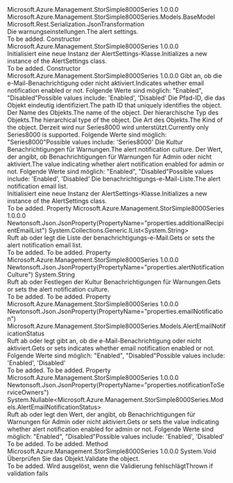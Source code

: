 <Type Name="AlertSettings" FullName="Microsoft.Azure.Management.StorSimple8000Series.Models.AlertSettings">
  <TypeSignature Language="C#" Value="public class AlertSettings : Microsoft.Azure.Management.StorSimple8000Series.Models.BaseModel" />
  <TypeSignature Language="ILAsm" Value=".class public auto ansi beforefieldinit AlertSettings extends Microsoft.Azure.Management.StorSimple8000Series.Models.BaseModel" />
  <TypeSignature Language="DocId" Value="T:Microsoft.Azure.Management.StorSimple8000Series.Models.AlertSettings" />
  <TypeSignature Language="VB.NET" Value="Public Class AlertSettings&#xA;Inherits BaseModel" />
  <TypeSignature Language="F#" Value="type AlertSettings = class&#xA;    inherit BaseModel" />
  <AssemblyInfo>
    <AssemblyName>Microsoft.Azure.Management.StorSimple8000Series</AssemblyName>
    <AssemblyVersion>1.0.0.0</AssemblyVersion>
  </AssemblyInfo>
  <Base>
    <BaseTypeName>Microsoft.Azure.Management.StorSimple8000Series.Models.BaseModel</BaseTypeName>
  </Base>
  <Interfaces />
  <Attributes>
    <Attribute>
      <AttributeName>Microsoft.Rest.Serialization.JsonTransformation</AttributeName>
    </Attribute>
  </Attributes>
  <Docs>
    <summary>
            <span data-ttu-id="4fa65-101">Die warnungseinstellungen.</span><span class="sxs-lookup"><span data-stu-id="4fa65-101">The alert settings.</span></span>
            </summary>
    <remarks>To be added.</remarks>
  </Docs>
  <Members>
    <Member MemberName=".ctor">
      <MemberSignature Language="C#" Value="public AlertSettings ();" />
      <MemberSignature Language="ILAsm" Value=".method public hidebysig specialname rtspecialname instance void .ctor() cil managed" />
      <MemberSignature Language="DocId" Value="M:Microsoft.Azure.Management.StorSimple8000Series.Models.AlertSettings.#ctor" />
      <MemberSignature Language="VB.NET" Value="Public Sub New ()" />
      <MemberType>Constructor</MemberType>
      <AssemblyInfo>
        <AssemblyName>Microsoft.Azure.Management.StorSimple8000Series</AssemblyName>
        <AssemblyVersion>1.0.0.0</AssemblyVersion>
      </AssemblyInfo>
      <Parameters />
      <Docs>
        <summary>
            <span data-ttu-id="4fa65-102">Initialisiert eine neue Instanz der AlertSettings-Klasse.</span><span class="sxs-lookup"><span data-stu-id="4fa65-102">Initializes a new instance of the AlertSettings class.</span></span>
            </summary>
        <remarks>To be added.</remarks>
      </Docs>
    </Member>
    <Member MemberName=".ctor">
      <MemberSignature Language="C#" Value="public AlertSettings (Microsoft.Azure.Management.StorSimple8000Series.Models.AlertEmailNotificationStatus emailNotification, string id = null, string name = null, string type = null, Nullable&lt;Microsoft.Azure.Management.StorSimple8000Series.Models.Kind&gt; kind = null, string alertNotificationCulture = null, Nullable&lt;Microsoft.Azure.Management.StorSimple8000Series.Models.AlertEmailNotificationStatus&gt; notificationToServiceOwners = null, System.Collections.Generic.IList&lt;string&gt; additionalRecipientEmailList = null);" />
      <MemberSignature Language="ILAsm" Value=".method public hidebysig specialname rtspecialname instance void .ctor(valuetype Microsoft.Azure.Management.StorSimple8000Series.Models.AlertEmailNotificationStatus emailNotification, string id, string name, string type, valuetype System.Nullable`1&lt;valuetype Microsoft.Azure.Management.StorSimple8000Series.Models.Kind&gt; kind, string alertNotificationCulture, valuetype System.Nullable`1&lt;valuetype Microsoft.Azure.Management.StorSimple8000Series.Models.AlertEmailNotificationStatus&gt; notificationToServiceOwners, class System.Collections.Generic.IList`1&lt;string&gt; additionalRecipientEmailList) cil managed" />
      <MemberSignature Language="DocId" Value="M:Microsoft.Azure.Management.StorSimple8000Series.Models.AlertSettings.#ctor(Microsoft.Azure.Management.StorSimple8000Series.Models.AlertEmailNotificationStatus,System.String,System.String,System.String,System.Nullable{Microsoft.Azure.Management.StorSimple8000Series.Models.Kind},System.String,System.Nullable{Microsoft.Azure.Management.StorSimple8000Series.Models.AlertEmailNotificationStatus},System.Collections.Generic.IList{System.String})" />
      <MemberSignature Language="VB.NET" Value="Public Sub New (emailNotification As AlertEmailNotificationStatus, Optional id As String = null, Optional name As String = null, Optional type As String = null, Optional kind As Nullable(Of Kind) = null, Optional alertNotificationCulture As String = null, Optional notificationToServiceOwners As Nullable(Of AlertEmailNotificationStatus) = null, Optional additionalRecipientEmailList As IList(Of String) = null)" />
      <MemberSignature Language="F#" Value="new Microsoft.Azure.Management.StorSimple8000Series.Models.AlertSettings : Microsoft.Azure.Management.StorSimple8000Series.Models.AlertEmailNotificationStatus * string * string * string * Nullable&lt;Microsoft.Azure.Management.StorSimple8000Series.Models.Kind&gt; * string * Nullable&lt;Microsoft.Azure.Management.StorSimple8000Series.Models.AlertEmailNotificationStatus&gt; * System.Collections.Generic.IList&lt;string&gt; -&gt; Microsoft.Azure.Management.StorSimple8000Series.Models.AlertSettings" Usage="new Microsoft.Azure.Management.StorSimple8000Series.Models.AlertSettings (emailNotification, id, name, type, kind, alertNotificationCulture, notificationToServiceOwners, additionalRecipientEmailList)" />
      <MemberType>Constructor</MemberType>
      <AssemblyInfo>
        <AssemblyName>Microsoft.Azure.Management.StorSimple8000Series</AssemblyName>
        <AssemblyVersion>1.0.0.0</AssemblyVersion>
      </AssemblyInfo>
      <Parameters>
        <Parameter Name="emailNotification" Type="Microsoft.Azure.Management.StorSimple8000Series.Models.AlertEmailNotificationStatus" />
        <Parameter Name="id" Type="System.String" />
        <Parameter Name="name" Type="System.String" />
        <Parameter Name="type" Type="System.String" />
        <Parameter Name="kind" Type="System.Nullable&lt;Microsoft.Azure.Management.StorSimple8000Series.Models.Kind&gt;" />
        <Parameter Name="alertNotificationCulture" Type="System.String" />
        <Parameter Name="notificationToServiceOwners" Type="System.Nullable&lt;Microsoft.Azure.Management.StorSimple8000Series.Models.AlertEmailNotificationStatus&gt;" />
        <Parameter Name="additionalRecipientEmailList" Type="System.Collections.Generic.IList&lt;System.String&gt;" />
      </Parameters>
      <Docs>
        <param name="emailNotification"><span data-ttu-id="4fa65-103">Gibt an, ob die e-Mail-Benachrichtigung oder nicht aktiviert.</span><span class="sxs-lookup"><span data-stu-id="4fa65-103">Indicates whether email notification enabled or not.</span></span> <span data-ttu-id="4fa65-104">Folgende Werte sind möglich: "Enabled", "Disabled"</span><span class="sxs-lookup"><span data-stu-id="4fa65-104">Possible values include: 'Enabled', 'Disabled'</span></span></param>
        <param name="id"><span data-ttu-id="4fa65-105">Die Pfad-ID, die das Objekt eindeutig identifiziert.</span><span class="sxs-lookup"><span data-stu-id="4fa65-105">The path ID that uniquely identifies the object.</span></span></param>
        <param name="name"><span data-ttu-id="4fa65-106">Der Name des Objekts.</span><span class="sxs-lookup"><span data-stu-id="4fa65-106">The name of the object.</span></span></param>
        <param name="type"><span data-ttu-id="4fa65-107">Der hierarchische Typ des Objekts.</span><span class="sxs-lookup"><span data-stu-id="4fa65-107">The hierarchical type of the object.</span></span></param>
        <param name="kind"><span data-ttu-id="4fa65-108">Die Art des Objekts.</span><span class="sxs-lookup"><span data-stu-id="4fa65-108">The Kind of the object.</span></span> <span data-ttu-id="4fa65-109">Derzeit wird nur Series8000 wird unterstützt.</span><span class="sxs-lookup"><span data-stu-id="4fa65-109">Currently only Series8000 is supported.</span></span> <span data-ttu-id="4fa65-110">Folgende Werte sind möglich: "Series8000"</span><span class="sxs-lookup"><span data-stu-id="4fa65-110">Possible values include: 'Series8000'</span></span></param>
        <param name="alertNotificationCulture"><span data-ttu-id="4fa65-111">Die Kultur Benachrichtigungen für Warnungen.</span><span class="sxs-lookup"><span data-stu-id="4fa65-111">The alert notification culture.</span></span></param>
        <param name="notificationToServiceOwners"><span data-ttu-id="4fa65-112">Der Wert, der angibt, ob Benachrichtigungen für Warnungen für Admin oder nicht aktiviert.</span><span class="sxs-lookup"><span data-stu-id="4fa65-112">The value indicating whether alert notification enabled for admin or not.</span></span> <span data-ttu-id="4fa65-113">Folgende Werte sind möglich: "Enabled", "Disabled"</span><span class="sxs-lookup"><span data-stu-id="4fa65-113">Possible values include: 'Enabled', 'Disabled'</span></span></param>
        <param name="additionalRecipientEmailList"><span data-ttu-id="4fa65-114">Die benachrichtigungs-e-Mail-Liste.</span><span class="sxs-lookup"><span data-stu-id="4fa65-114">The alert notification email list.</span></span></param>
        <summary>
            <span data-ttu-id="4fa65-115">Initialisiert eine neue Instanz der AlertSettings-Klasse.</span><span class="sxs-lookup"><span data-stu-id="4fa65-115">Initializes a new instance of the AlertSettings class.</span></span>
            </summary>
        <remarks>To be added.</remarks>
      </Docs>
    </Member>
    <Member MemberName="AdditionalRecipientEmailList">
      <MemberSignature Language="C#" Value="public System.Collections.Generic.IList&lt;string&gt; AdditionalRecipientEmailList { get; set; }" />
      <MemberSignature Language="ILAsm" Value=".property instance class System.Collections.Generic.IList`1&lt;string&gt; AdditionalRecipientEmailList" />
      <MemberSignature Language="DocId" Value="P:Microsoft.Azure.Management.StorSimple8000Series.Models.AlertSettings.AdditionalRecipientEmailList" />
      <MemberSignature Language="VB.NET" Value="Public Property AdditionalRecipientEmailList As IList(Of String)" />
      <MemberSignature Language="F#" Value="member this.AdditionalRecipientEmailList : System.Collections.Generic.IList&lt;string&gt; with get, set" Usage="Microsoft.Azure.Management.StorSimple8000Series.Models.AlertSettings.AdditionalRecipientEmailList" />
      <MemberType>Property</MemberType>
      <AssemblyInfo>
        <AssemblyName>Microsoft.Azure.Management.StorSimple8000Series</AssemblyName>
        <AssemblyVersion>1.0.0.0</AssemblyVersion>
      </AssemblyInfo>
      <Attributes>
        <Attribute>
          <AttributeName>Newtonsoft.Json.JsonProperty(PropertyName="properties.additionalRecipientEmailList")</AttributeName>
        </Attribute>
      </Attributes>
      <ReturnValue>
        <ReturnType>System.Collections.Generic.IList&lt;System.String&gt;</ReturnType>
      </ReturnValue>
      <Docs>
        <summary>
            <span data-ttu-id="4fa65-116">Ruft ab oder legt die Liste der benachrichtigungs-e-Mail.</span><span class="sxs-lookup"><span data-stu-id="4fa65-116">Gets or sets the alert notification email list.</span></span>
            </summary>
        <value>To be added.</value>
        <remarks>To be added.</remarks>
      </Docs>
    </Member>
    <Member MemberName="AlertNotificationCulture">
      <MemberSignature Language="C#" Value="public string AlertNotificationCulture { get; set; }" />
      <MemberSignature Language="ILAsm" Value=".property instance string AlertNotificationCulture" />
      <MemberSignature Language="DocId" Value="P:Microsoft.Azure.Management.StorSimple8000Series.Models.AlertSettings.AlertNotificationCulture" />
      <MemberSignature Language="VB.NET" Value="Public Property AlertNotificationCulture As String" />
      <MemberSignature Language="F#" Value="member this.AlertNotificationCulture : string with get, set" Usage="Microsoft.Azure.Management.StorSimple8000Series.Models.AlertSettings.AlertNotificationCulture" />
      <MemberType>Property</MemberType>
      <AssemblyInfo>
        <AssemblyName>Microsoft.Azure.Management.StorSimple8000Series</AssemblyName>
        <AssemblyVersion>1.0.0.0</AssemblyVersion>
      </AssemblyInfo>
      <Attributes>
        <Attribute>
          <AttributeName>Newtonsoft.Json.JsonProperty(PropertyName="properties.alertNotificationCulture")</AttributeName>
        </Attribute>
      </Attributes>
      <ReturnValue>
        <ReturnType>System.String</ReturnType>
      </ReturnValue>
      <Docs>
        <summary>
            <span data-ttu-id="4fa65-117">Ruft ab oder Festlegen der Kultur Benachrichtigungen für Warnungen.</span><span class="sxs-lookup"><span data-stu-id="4fa65-117">Gets or sets the alert notification culture.</span></span>
            </summary>
        <value>To be added.</value>
        <remarks>To be added.</remarks>
      </Docs>
    </Member>
    <Member MemberName="EmailNotification">
      <MemberSignature Language="C#" Value="public Microsoft.Azure.Management.StorSimple8000Series.Models.AlertEmailNotificationStatus EmailNotification { get; set; }" />
      <MemberSignature Language="ILAsm" Value=".property instance valuetype Microsoft.Azure.Management.StorSimple8000Series.Models.AlertEmailNotificationStatus EmailNotification" />
      <MemberSignature Language="DocId" Value="P:Microsoft.Azure.Management.StorSimple8000Series.Models.AlertSettings.EmailNotification" />
      <MemberSignature Language="VB.NET" Value="Public Property EmailNotification As AlertEmailNotificationStatus" />
      <MemberSignature Language="F#" Value="member this.EmailNotification : Microsoft.Azure.Management.StorSimple8000Series.Models.AlertEmailNotificationStatus with get, set" Usage="Microsoft.Azure.Management.StorSimple8000Series.Models.AlertSettings.EmailNotification" />
      <MemberType>Property</MemberType>
      <AssemblyInfo>
        <AssemblyName>Microsoft.Azure.Management.StorSimple8000Series</AssemblyName>
        <AssemblyVersion>1.0.0.0</AssemblyVersion>
      </AssemblyInfo>
      <Attributes>
        <Attribute>
          <AttributeName>Newtonsoft.Json.JsonProperty(PropertyName="properties.emailNotification")</AttributeName>
        </Attribute>
      </Attributes>
      <ReturnValue>
        <ReturnType>Microsoft.Azure.Management.StorSimple8000Series.Models.AlertEmailNotificationStatus</ReturnType>
      </ReturnValue>
      <Docs>
        <summary>
            <span data-ttu-id="4fa65-118">Ruft ab oder legt gibt an, ob die e-Mail-Benachrichtigung oder nicht aktiviert.</span><span class="sxs-lookup"><span data-stu-id="4fa65-118">Gets or sets indicates whether email notification enabled or not.</span></span>
            <span data-ttu-id="4fa65-119">Folgende Werte sind möglich: "Enabled", "Disabled"</span><span class="sxs-lookup"><span data-stu-id="4fa65-119">Possible values include: 'Enabled', 'Disabled'</span></span>
            </summary>
        <value>To be added.</value>
        <remarks>To be added.</remarks>
      </Docs>
    </Member>
    <Member MemberName="NotificationToServiceOwners">
      <MemberSignature Language="C#" Value="public Nullable&lt;Microsoft.Azure.Management.StorSimple8000Series.Models.AlertEmailNotificationStatus&gt; NotificationToServiceOwners { get; set; }" />
      <MemberSignature Language="ILAsm" Value=".property instance valuetype System.Nullable`1&lt;valuetype Microsoft.Azure.Management.StorSimple8000Series.Models.AlertEmailNotificationStatus&gt; NotificationToServiceOwners" />
      <MemberSignature Language="DocId" Value="P:Microsoft.Azure.Management.StorSimple8000Series.Models.AlertSettings.NotificationToServiceOwners" />
      <MemberSignature Language="VB.NET" Value="Public Property NotificationToServiceOwners As Nullable(Of AlertEmailNotificationStatus)" />
      <MemberSignature Language="F#" Value="member this.NotificationToServiceOwners : Nullable&lt;Microsoft.Azure.Management.StorSimple8000Series.Models.AlertEmailNotificationStatus&gt; with get, set" Usage="Microsoft.Azure.Management.StorSimple8000Series.Models.AlertSettings.NotificationToServiceOwners" />
      <MemberType>Property</MemberType>
      <AssemblyInfo>
        <AssemblyName>Microsoft.Azure.Management.StorSimple8000Series</AssemblyName>
        <AssemblyVersion>1.0.0.0</AssemblyVersion>
      </AssemblyInfo>
      <Attributes>
        <Attribute>
          <AttributeName>Newtonsoft.Json.JsonProperty(PropertyName="properties.notificationToServiceOwners")</AttributeName>
        </Attribute>
      </Attributes>
      <ReturnValue>
        <ReturnType>System.Nullable&lt;Microsoft.Azure.Management.StorSimple8000Series.Models.AlertEmailNotificationStatus&gt;</ReturnType>
      </ReturnValue>
      <Docs>
        <summary>
            <span data-ttu-id="4fa65-120">Ruft ab oder legt den Wert, der angibt, ob Benachrichtigungen für Warnungen für Admin oder nicht aktiviert.</span><span class="sxs-lookup"><span data-stu-id="4fa65-120">Gets or sets the value indicating whether alert notification enabled for admin or not.</span></span> <span data-ttu-id="4fa65-121">Folgende Werte sind möglich: "Enabled", "Disabled"</span><span class="sxs-lookup"><span data-stu-id="4fa65-121">Possible values include: 'Enabled', 'Disabled'</span></span>
            </summary>
        <value>To be added.</value>
        <remarks>To be added.</remarks>
      </Docs>
    </Member>
    <Member MemberName="Validate">
      <MemberSignature Language="C#" Value="public virtual void Validate ();" />
      <MemberSignature Language="ILAsm" Value=".method public hidebysig newslot virtual instance void Validate() cil managed" />
      <MemberSignature Language="DocId" Value="M:Microsoft.Azure.Management.StorSimple8000Series.Models.AlertSettings.Validate" />
      <MemberSignature Language="VB.NET" Value="Public Overridable Sub Validate ()" />
      <MemberSignature Language="F#" Value="abstract member Validate : unit -&gt; unit&#xA;override this.Validate : unit -&gt; unit" Usage="alertSettings.Validate " />
      <MemberType>Method</MemberType>
      <AssemblyInfo>
        <AssemblyName>Microsoft.Azure.Management.StorSimple8000Series</AssemblyName>
        <AssemblyVersion>1.0.0.0</AssemblyVersion>
      </AssemblyInfo>
      <ReturnValue>
        <ReturnType>System.Void</ReturnType>
      </ReturnValue>
      <Parameters />
      <Docs>
        <summary>
            <span data-ttu-id="4fa65-122">Überprüfen Sie das Objekt.</span><span class="sxs-lookup"><span data-stu-id="4fa65-122">Validate the object.</span></span>
            </summary>
        <remarks>To be added.</remarks>
        <exception cref="T:Microsoft.Rest.ValidationException">
            <span data-ttu-id="4fa65-123">Wird ausgelöst, wenn die Validierung fehlschlägt</span><span class="sxs-lookup"><span data-stu-id="4fa65-123">Thrown if validation fails</span></span>
            </exception>
      </Docs>
    </Member>
  </Members>
</Type>